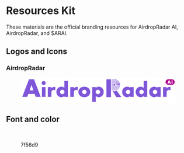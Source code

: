 # Resources Kit

These materials are the official branding resources for AirdropRadar AI, AirdropRadar, and $ARAI.

## Logos and Icons

### AirdropRadar

<figure><img src="../.gitbook/assets/Logo-AirdropRadar.png" alt=""><figcaption></figcaption></figure>

## Font and color

<figure><img src="../.gitbook/assets/Screenshot 2024-03-02 at 4.36.14 AM.png" alt="" width="375"><figcaption><p>7f56d9</p></figcaption></figure>

